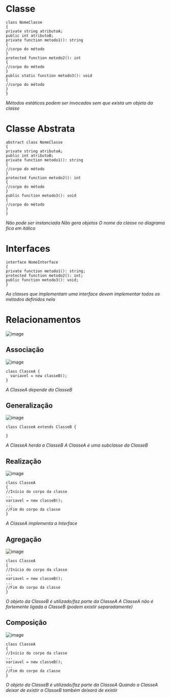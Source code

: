 # Classe

```TS
class NomeClasse
{
private string atributoA;
public int atributoB;
private function metodo1(): string
{
//corpo do método
}
protected function metodo2(): int
{
//corpo do método
}
public static function metodo3(): void
{
//corpo do método
}
}
```
*Métodos estáticos podem ser invocados sem que exista um objeto da classe*

# Classe Abstrata

```TS
abstract class NomeClasse
{
private string atributoA;
public int atributoB;
private function metodo1(): string
{
//corpo do método
}
protected function metodo2(): int
{
//corpo do método
}
public function metodo3(): void
{
//corpo do método
}
}

```

*Não pode ser instanciada*
*Não gera objetos*
*O nome da classe no diagrama fica em itálico*

# Interfaces

```TS
interface NomeInterface
{
private function metodo1(): string;
protected function metodo2(): int;
public function metodo3(): void;
}
```

*As classes que implementam uma interface devem implementar todos os métodos definidos nela*

# Relacionamentos

![image](https://user-images.githubusercontent.com/10155481/172225916-43a2deb3-7cd6-4925-b07c-0a2efb21e997.png)

## Associação
![image](https://user-images.githubusercontent.com/10155481/172227803-795441a2-e0be-4cef-9511-66d7587ca5f4.png)

```TS
class ClasseA {
  variavel = new classeB();
}
```

*A ClasseA depende da ClasseB*

## Generalização
![image](https://user-images.githubusercontent.com/10155481/172227860-9b4efbd3-d6b3-4285-bdbe-2c1df5fcf893.png)

```TS
class ClasseA extends ClasseB {
  
}
```

*A ClasseA herda a ClasseB*
*A ClasseA é uma subclasse da ClasseB*

## Realização
![image](https://user-images.githubusercontent.com/10155481/172227885-65012b4c-acb4-4b2f-a8c2-fd8c36df9d50.png)

```TS
class ClasseA
{
//Início do corpo da classe
...
variavel = new classeB();
...
//Fim do corpo da classe
}
```

*A ClasseA implementa a Interface*

## Agregação
![image](https://user-images.githubusercontent.com/10155481/172227936-8e532a3b-918b-4f38-b2db-fef0f677928f.png)

```TS
class ClasseA
{
//Início do corpo da classe
...
variavel = new classeB();
...
//Fim do corpo da classe
}
```

*O objeto da ClasseB é utilizado/faz parte da ClasseA*
*A ClasseA não é fortemente ligada a ClasseB (podem existir separadamente)*

## Composição
![image](https://user-images.githubusercontent.com/10155481/172227969-9c898b2e-ae4f-4e47-8cc7-13d8b4848873.png)

```TS
class ClasseA
{
//Início do corpo da classe
...
variavel = new classeB();
...
//Fim do corpo da classe
}
```

*O objeto da ClasseB é utilizado/faz parte da ClasseA*
*Quando a ClasseA deixar de existir a ClasseB também deixará de existir*
